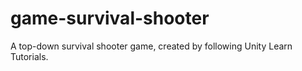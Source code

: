 # game-survival-shooter
A top-down survival shooter game, created by following Unity Learn Tutorials.
